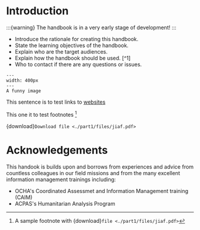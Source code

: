 # Introduction
:::{warning}
The handbook is in a very early stage of development!
:::

- Introduce the rationale for creating this handbook.
- State the learning objectives of the handbook.
- Explain who are the target audiences.
- Explain how the handbook should be used. [^1]
- Who to contact if there are any questions or issues.


```{figure} part1/images/spirits.jpg
---
width: 400px
---
A funny image
```
This sentence is to test links to [websites](https://cccmcluster.org)

This one it to test footnotes [^myref]

{download}`Download file <./part1/files/jiaf.pdf>`



# Acknowledgements
This handook is builds upon and borrows from experiences and advice from countless colleagues in our field missions and from the many excellent information management trainings including:
- OCHA's Coordinated Assessmet and Information Management training (CAIM)
- ACPAS's Humanitarian Analysis Program




[^myref]: A sample footnote with {download}`file <./part1/files/jiaf.pdf>`
